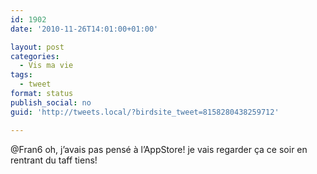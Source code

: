 ```yaml
---
id: 1902
date: '2010-11-26T14:01:00+01:00'

layout: post
categories:
  - Vis ma vie
tags:
  - tweet
format: status
publish_social: no
guid: 'http://tweets.local/?birdsite_tweet=8158280438259712'

---
```


@Fran6 oh, j’avais pas pensé à l’AppStore! je vais regarder ça ce soir en rentrant du taff tiens!